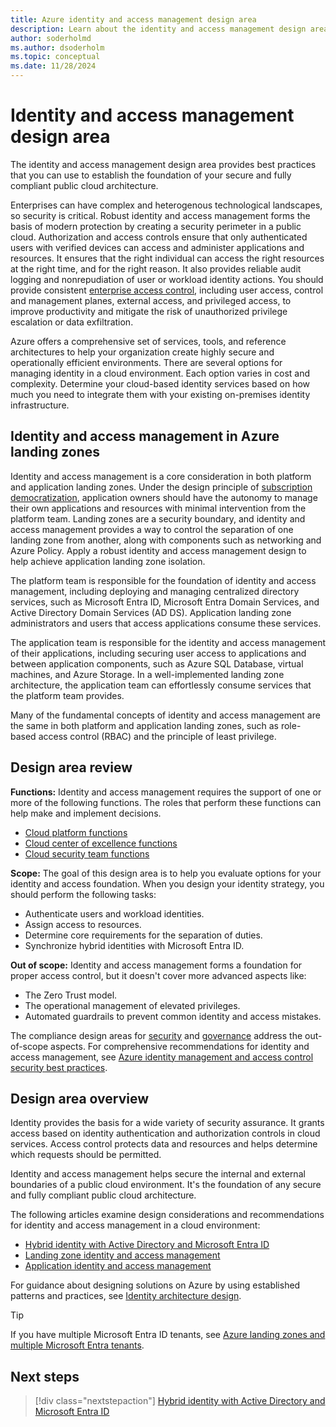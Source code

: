 ```yaml
---
title: Azure identity and access management design area
description: Learn about the identity and access management design area, which provides best practices to establish the foundation of your public cloud architecture.
author: soderholmd
ms.author: dsoderholm
ms.topic: conceptual
ms.date: 11/28/2024
---
```


# Identity and access management design area

The identity and access management design area provides best practices that you can use to establish the foundation of your secure and fully compliant public cloud architecture.

Enterprises can have complex and heterogenous technological landscapes, so security is critical. Robust identity and access management forms the basis of modern protection by creating a security perimeter in a public cloud. Authorization and access controls ensure that only authenticated users with verified devices can access and administer applications and resources. It ensures that the right individual can access the right resources at the right time, and for the right reason. It also provides reliable audit logging and nonrepudiation of user or workload identity actions. You should provide consistent [enterprise access control](/security/privileged-access-workstations/privileged-access-access-model), including user access, control and management planes, external access, and privileged access, to improve productivity and mitigate the risk of unauthorized privilege escalation or data exfiltration.

Azure offers a comprehensive set of services, tools, and reference architectures to help your organization create highly secure and operationally efficient environments. There are several options for managing identity in a cloud environment. Each option varies in cost and complexity. Determine your cloud-based identity services based on how much you need to integrate them with your existing on-premises identity infrastructure.

## Identity and access management in Azure landing zones

Identity and access management is a core consideration in both platform and application landing zones. Under the design principle of [subscription democratization](../design-principles.md#subscription-democratization), application owners should have the autonomy to manage their own applications and resources with minimal intervention from the platform team. Landing zones are a security boundary, and identity and access management provides a way to control the separation of one landing zone from another, along with components such as networking and Azure Policy. Apply a robust identity and access management design to help achieve application landing zone isolation.

The platform team is responsible for the foundation of identity and access management, including deploying and managing centralized directory services, such as Microsoft Entra ID, Microsoft Entra Domain Services, and Active Directory Domain Services (AD DS). Application landing zone administrators and users that access applications consume these services.

The application team is responsible for the identity and access management of their applications, including securing user access to applications and between application components, such as Azure SQL Database, virtual machines, and Azure Storage. In a well-implemented landing zone architecture, the application team can effortlessly consume services that the platform team provides.

Many of the fundamental concepts of identity and access management are the same in both platform and application landing zones, such as role-based access control (RBAC) and the principle of least privilege.

## Design area review

**Functions:** Identity and access management requires the support of one or more of the following functions. The roles that perform these functions can help make and implement decisions.

- [Cloud platform functions](../../../organize/cloud-platform.md)
- [Cloud center of excellence functions](../../../organize/cloud-center-of-excellence.md)
- [Cloud security team functions](../../../secure/teams-roles.md)

**Scope:** The goal of this design area is to help you evaluate options for your identity and access foundation. When you design your identity strategy, you should perform the following tasks:

- Authenticate users and workload identities.
- Assign access to resources.
- Determine core requirements for the separation of duties.
- Synchronize hybrid identities with Microsoft Entra ID.

**Out of scope:** Identity and access management forms a foundation for proper access control, but it doesn't cover more advanced aspects like:

- The Zero Trust model.
- The operational management of elevated privileges.
- Automated guardrails to prevent common identity and access mistakes.

The compliance design areas for [security](./security.md) and [governance](./governance.md) address the out-of-scope aspects. For comprehensive recommendations for identity and access management, see [Azure identity management and access control security best practices](/azure/security/fundamentals/identity-management-best-practices).

## Design area overview

Identity provides the basis for a wide variety of security assurance. It grants access based on identity authentication and authorization controls in cloud services. Access control protects data and resources and helps determine which requests should be permitted.

Identity and access management helps secure the internal and external boundaries of a public cloud environment. It's the foundation of any secure and fully compliant public cloud architecture.

The following articles examine design considerations and recommendations for identity and access management in a cloud environment:

- [Hybrid identity with Active Directory and Microsoft Entra ID](identity-access-active-directory-hybrid-identity.md)
- [Landing zone identity and access management](identity-access-landing-zones.md)
- [Application identity and access management](identity-access-application-access.md)

For guidance about designing solutions on Azure by using established patterns and practices, see [Identity architecture design](/azure/architecture/identity/identity-start-here).

> [!TIP]
> If you have multiple Microsoft Entra ID tenants, see [Azure landing zones and multiple Microsoft Entra tenants](multi-tenant/overview.md).

## Next steps
>
> [!div class="nextstepaction"]
> [Hybrid identity with Active Directory and Microsoft Entra ID](identity-access-active-directory-hybrid-identity.md)
